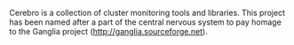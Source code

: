 Cerebro is a collection of cluster monitoring tools and libraries.
This project has been named after a part of the central nervous system
to pay homage to the Ganglia project
(http://ganglia.sourceforge.net).  
